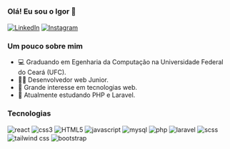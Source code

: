 ### Olá! Eu sou o Igor 👋

<a href="https://www.linkedin.com/in/igor-pierre-28b237202/" target="_blank"><img align="center" src="https://img.shields.io/badge/LinkedIn-0077B5?style=for-the-badge&logo=linkedin&logoColor=white" alt="LinkedIn"/></a>
<a href="https://www.instagram.com/igor.pierre7/" target="_blank"><img align="center" src="https://img.shields.io/badge/Instagram-E4405F?style=for-the-badge&logo=instagram&logoColor=white" alt="Instagram"/></a>

### Um pouco sobre mim

- 💻 Graduando em Egenharia da Computação na Universidade Federal do Ceará (UFC).
- 🧑‍💻 Desenvolvedor web Junior.
- 🎯 Grande interesse em tecnologias web.
- 🌱 Atualmente estudando PHP e Laravel.

### Tecnologias

<div style="display: inline-block;">
  <img align="center" src="https://img.shields.io/badge/React-20232A?style=for-the-badge&logo=react&logoColor=61DAFB" alt="react"/>
  <img align="center" src="https://img.shields.io/badge/CSS3-1572B6?style=for-the-badge&logo=css3&logoColor=white" alt="css3"/>
  <img align="center" src="https://img.shields.io/badge/HTML5-E34F26?style=for-the-badge&logo=html5&logoColor=white" alt="HTML5"/>
  <img align="center" src="https://img.shields.io/badge/JavaScript-F7DF1E?style=for-the-badge&logo=JavaScript&logoColor=white" alt="javascript"/>
  <img align="center" src="https://img.shields.io/badge/MySQL-00000F?style=for-the-badge&logo=mysql&logoColor=white" alt="mysql"/>
  <img align="center" src="https://img.shields.io/badge/PHP-777BB4?style=for-the-badge&logo=php&logoColor=white" alt="php"/>
  <img align="center" src="https://img.shields.io/badge/Laravel-FF2D20?style=for-the-badge&logo=laravel&logoColor=white" alt="laravel"/>
  <img align="center" src="https://img.shields.io/badge/SCSS-CC6699?style=for-the-badge&logo=sass&logoColor=white" alt="scss"/>
  <img align="center" src="https://img.shields.io/badge/Tailwind_CSS-38B2AC?style=for-the-badge&logo=tailwind-css&logoColor=white" alt="tailwind css"/>
  <img align="center" src="https://img.shields.io/badge/Bootstrap-563D7C?style=for-the-badge&logo=bootstrap&logoColor=white" alt="bootstrap"/>
</div>



